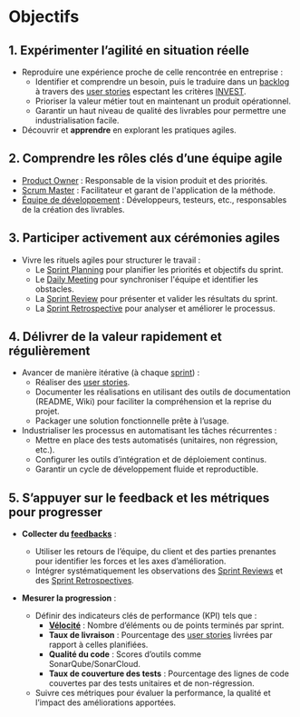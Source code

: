# Objectifs  

## 1. Expérimenter l’agilité en situation réelle  
- Reproduire une expérience proche de celle rencontrée en entreprise :  
  - Identifier et comprendre un besoin, puis le traduire dans un [backlog](Glossaire.md#backlog) à travers des [user stories](Glossaire.md#user-story) espectant les critères [INVEST](Glossaire.md#invest).  
  - Prioriser la valeur métier tout en maintenant un produit opérationnel.  
  - Garantir un haut niveau de qualité des livrables pour permettre une industrialisation facile.  
- Découvrir et **apprendre** en explorant les pratiques agiles.

## 2. Comprendre les rôles clés d’une équipe agile  
- [Product Owner](Glossaire.md#product-owner) : Responsable de la vision produit et des priorités.  
- [Scrum Master](Glossaire.md#scrum-master) : Facilitateur et garant de l'application de la méthode.  
- [Équipe de développement](Glossaire.md#pequipe-de-développement) : Développeurs, testeurs, etc., responsables de la création des livrables.  

## 3. Participer activement aux cérémonies agiles  
- Vivre les rituels agiles pour structurer le travail :  
  - Le [Sprint Planning](Glossaire.md#sprint-planning) pour planifier les priorités et objectifs du sprint.  
  - Le [Daily Meeting](Glossaire.md#daily-meeting) pour synchroniser l'équipe et identifier les obstacles.  
  - La [Sprint Review](Glossaire.md#sprint-review) pour présenter et valider les résultats du sprint.  
  - La [Sprint Retrospective](Glossaire.md#sprint-retrospective) pour analyser et améliorer le processus.

## 4. Délivrer de la valeur rapidement et régulièrement  
- Avancer de manière itérative (à chaque [sprint](Glossaire.md#sprint)) :  
  - Réaliser des [user stories](Glossaire.md#user-story).  
  - Documenter les réalisations en utilisant des outils de documentation (README, Wiki) pour faciliter la compréhension et la reprise du projet.
  - Packager une solution fonctionnelle prête à l’usage.  
- Industrialiser les processus en automatisant les tâches récurrentes :  
  - Mettre en place des tests automatisés (unitaires, non régression, etc.).  
  - Configurer les outils d’intégration et de déploiement continus.  
  - Garantir un cycle de développement fluide et reproductible.

## 5. S’appuyer sur le feedback et les métriques pour progresser  
- **Collecter du [feedbacks](Glossaire.md#feedback)** :  
  - Utiliser les retours de l’équipe, du client et des parties prenantes pour identifier les forces et les axes d’amélioration.  
  - Intégrer systématiquement les observations des [Sprint Reviews](Glossaire.md#sprint-review) et des [Sprint Retrospectives](Glossaire.md#sprint-retrospective).  

- **Mesurer la progression** :  
  - Définir des indicateurs clés de performance (KPI) tels que :  
    - **[Vélocité](Glossaire.md#vélocité)** : Nombre d’éléments ou de points terminés par sprint.  
    - **Taux de livraison** : Pourcentage des [user stories](Glossaire.md#user-story) livrées par rapport à celles planifiées.  
    - **Qualité du code** : Scores d’outils comme SonarQube/SonarCloud.  
    - **Taux de couverture des tests** : Pourcentage des lignes de code couvertes par des tests unitaires et de non-régression.  
  - Suivre ces métriques pour évaluer la performance, la qualité et l’impact des améliorations apportées.  
